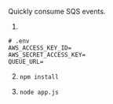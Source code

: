 Quickly consume SQS events.

1)
```
# .env
AWS_ACCESS_KEY_ID=
AWS_SECRET_ACCESS_KEY=
QUEUE_URL=
```

2) `npm install`

3) `node app.js`
